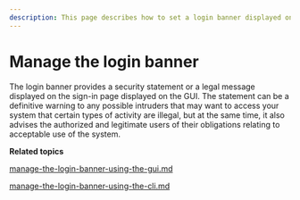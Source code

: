 ```yaml
---
description: This page describes how to set a login banner displayed on the sign-in page.
---
```


# Manage the login banner

The login banner provides a security statement or a legal message displayed on the sign-in page displayed on the GUI. The statement can be a definitive warning to any possible intruders that may want to access your system that certain types of activity are illegal, but at the same time, it also advises the authorized and legitimate users of their obligations relating to acceptable use of the system.



**Related topics**

[manage-the-login-banner-using-the-gui.md](manage-the-login-banner-using-the-gui.md "mention")

[manage-the-login-banner-using-the-cli.md](manage-the-login-banner-using-the-cli.md "mention")

